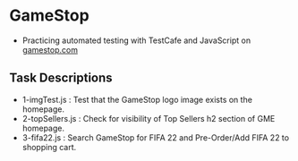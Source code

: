 # GameStop
- Practicing automated testing with TestCafe and JavaScript on [gamestop.com](https://www.gamestop.com/?gclsrc=aw.ds)

## Task Descriptions
- 1-imgTest.js : Test that the GameStop logo image exists on the homepage.
- 2-topSellers.js : Check for visibility of Top Sellers h2 section of GME homepage.
- 3-fifa22.js : Search GameStop for FIFA 22 and Pre-Order/Add FIFA 22 to shopping cart.
